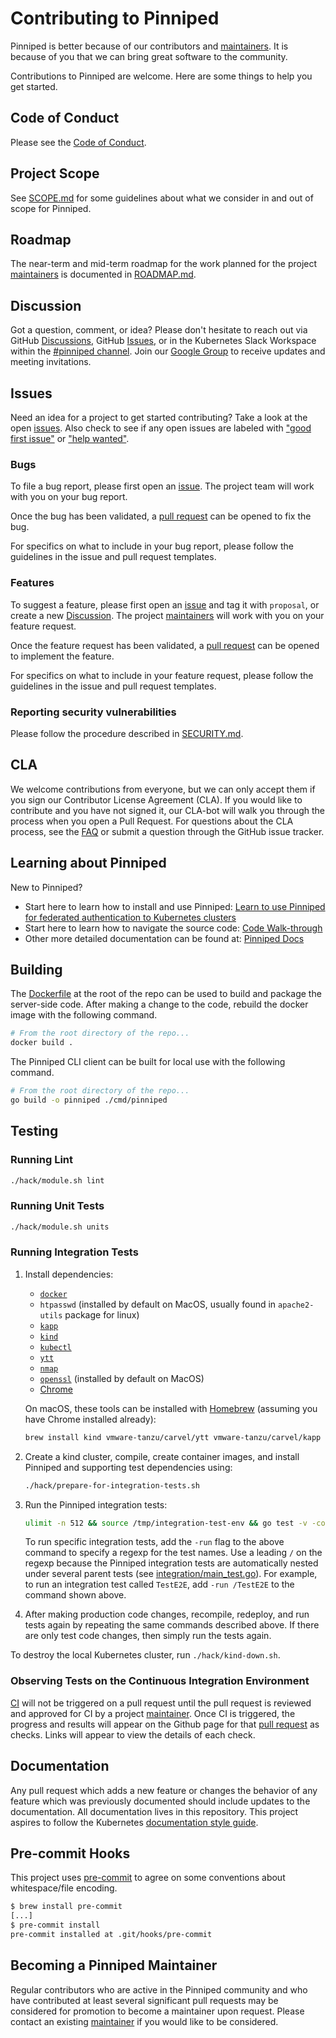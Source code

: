 # Contributing to Pinniped

Pinniped is better because of our contributors and [maintainers](MAINTAINERS.md). It is because of you that we can bring
great software to the community.

Contributions to Pinniped are welcome. Here are some things to help you get started.

## Code of Conduct

Please see the [Code of Conduct](./CODE_OF_CONDUCT.md).

## Project Scope

See [SCOPE.md](./SCOPE.md) for some guidelines about what we consider in and out of scope for Pinniped.

## Roadmap

The near-term and mid-term roadmap for the work planned for the project [maintainers](MAINTAINERS.md) is documented in [ROADMAP.md](ROADMAP.md).

## Discussion

Got a question, comment, or idea? Please don't hesitate to reach out
via GitHub [Discussions](https://github.com/vmware-tanzu/pinniped/discussions),
GitHub [Issues](https://github.com/vmware-tanzu/pinniped/issues),
or in the Kubernetes Slack Workspace within the [#pinniped channel](https://go.pinniped.dev/community/slack).
Join our [Google Group](https://go.pinniped.dev/community/group) to receive updates and meeting invitations.

## Issues

Need an idea for a project to get started contributing? Take a look at the open
[issues](https://github.com/vmware-tanzu/pinniped/issues).
Also check to see if any open issues are labeled with
["good first issue"](https://github.com/vmware-tanzu/pinniped/labels/good%20first%20issue)
or ["help wanted"](https://github.com/vmware-tanzu/pinniped/labels/help%20wanted).

### Bugs

To file a bug report, please first open an
[issue](https://github.com/vmware-tanzu/pinniped/issues/new?template=bug_report.md). The project team
will work with you on your bug report.

Once the bug has been validated, a [pull request](https://github.com/vmware-tanzu/pinniped/compare)
can be opened to fix the bug.

For specifics on what to include in your bug report, please follow the
guidelines in the issue and pull request templates.

### Features

To suggest a feature, please first open an
[issue](https://github.com/vmware-tanzu/pinniped/issues/new?template=feature-proposal.md)
and tag it with `proposal`, or create a new [Discussion](https://github.com/vmware-tanzu/pinniped/discussions).
The project [maintainers](MAINTAINERS.md) will work with you on your feature request.

Once the feature request has been validated, a [pull request](https://github.com/vmware-tanzu/pinniped/compare)
can be opened to implement the feature.

For specifics on what to include in your feature request, please follow the
guidelines in the issue and pull request templates.

### Reporting security vulnerabilities

Please follow the procedure described in [SECURITY.md](SECURITY.md).

## CLA

We welcome contributions from everyone, but we can only accept them if you sign
our Contributor License Agreement (CLA). If you would like to contribute and you
have not signed it, our CLA-bot will walk you through the process when you open
a Pull Request. For questions about the CLA process, see the
[FAQ](https://cla.vmware.com/faq) or submit a question through the GitHub issue
tracker.

## Learning about Pinniped

New to Pinniped?
- Start here to learn how to install and use Pinniped: [Learn to use Pinniped for federated authentication to Kubernetes clusters](https://pinniped.dev/docs/tutorials/concierge-and-supervisor-demo/)
- Start here to learn how to navigate the source code: [Code Walk-through](https://pinniped.dev/docs/reference/code-walkthrough/)
- Other more detailed documentation can be found at: [Pinniped Docs](https://pinniped.dev/docs/)

## Building

The [Dockerfile](Dockerfile) at the root of the repo can be used to build and
package the server-side code. After making a change to the code, rebuild the
docker image with the following command.

```bash
# From the root directory of the repo...
docker build .
```

The Pinniped CLI client can be built for local use with the following command.

```bash
# From the root directory of the repo...
go build -o pinniped ./cmd/pinniped
```

## Testing

### Running Lint

```bash
./hack/module.sh lint
```

### Running Unit Tests

```bash
./hack/module.sh units
```

### Running Integration Tests

1. Install dependencies:

   - [`docker`](https://www.docker.com/)
   - `htpasswd` (installed by default on MacOS, usually found in `apache2-utils` package for linux)
   - [`kapp`](https://carvel.dev/#getting-started)
   - [`kind`](https://kind.sigs.k8s.io/docs/user/quick-start)
   - [`kubectl`](https://kubernetes.io/docs/tasks/tools/install-kubectl/)
   - [`ytt`](https://carvel.dev/#getting-started)
   - [`nmap`](https://nmap.org/download.html)
   - [`openssl`](https://www.openssl.org) (installed by default on MacOS)
   - [Chrome](https://www.google.com/chrome/)

   On macOS, these tools can be installed with [Homebrew](https://brew.sh/) (assuming you have Chrome installed already):

   ```bash
   brew install kind vmware-tanzu/carvel/ytt vmware-tanzu/carvel/kapp kubectl nmap && brew cask install docker
   ```

1. Create a kind cluster, compile, create container images, and install Pinniped and supporting test dependencies using:

   ```bash
   ./hack/prepare-for-integration-tests.sh
   ```

1. Run the Pinniped integration tests:

   ```bash
   ulimit -n 512 && source /tmp/integration-test-env && go test -v -count 1 -timeout 0 ./test/integration
   ```

   To run specific integration tests, add the `-run` flag to the above command to specify a regexp for the test names.
   Use a leading `/` on the regexp because the Pinniped integration tests are automatically nested under several parent tests
   (see [integration/main_test.go](https://github.com/vmware-tanzu/pinniped/blob/main/test/integration/main_test.go)).
   For example, to run an integration test called `TestE2E`, add `-run /TestE2E` to the command shown above.

1. After making production code changes, recompile, redeploy, and run tests again by repeating the same
   commands described above. If there are only test code changes, then simply run the tests again.

To destroy the local Kubernetes cluster, run `./hack/kind-down.sh`.

### Observing Tests on the Continuous Integration Environment

[CI](https://ci.pinniped.dev/teams/main/pipelines/pull-requests)
will not be triggered on a pull request until the pull request is reviewed and
approved for CI by a project [maintainer](MAINTAINERS.md). Once CI is triggered,
the progress and results will appear on the Github page for that
[pull request](https://github.com/vmware-tanzu/pinniped/pulls) as checks. Links
will appear to view the details of each check.

## Documentation

Any pull request which adds a new feature or changes the behavior of any feature which was previously documented
should include updates to the documentation. All documentation lives in this repository. This project aspires to
follow the Kubernetes [documentation style guide](https://kubernetes.io/docs/contribute/style/style-guide).

## Pre-commit Hooks

This project uses [pre-commit](https://pre-commit.com/) to agree on some conventions about whitespace/file encoding.

```bash
$ brew install pre-commit
[...]
$ pre-commit install
pre-commit installed at .git/hooks/pre-commit
```

## Becoming a Pinniped Maintainer

Regular contributors who are active in the Pinniped community and who have contributed at least several
significant pull requests may be considered for promotion to become a maintainer upon request. Please
contact an existing [maintainer](MAINTAINERS.md) if you would like to be considered.
